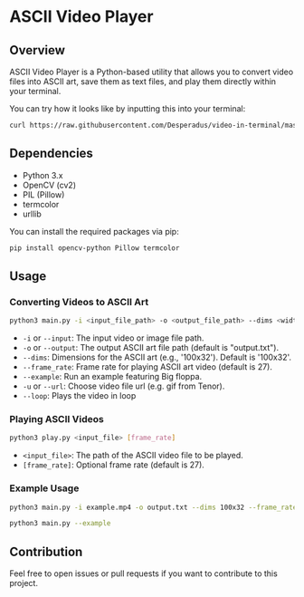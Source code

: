 # ASCII Video Player

## Overview

ASCII Video Player is a Python-based utility that allows you to convert video files into ASCII art, save them as text files, and play them directly within your terminal.

You can try how it looks like by inputting this into your terminal:
```bash
curl https://raw.githubusercontent.com/Desperadus/video-in-terminal/master/floppa.sh | bash
```

## Dependencies

- Python 3.x
- OpenCV (cv2)
- PIL (Pillow)
- termcolor
- urllib

You can install the required packages via pip:

```bash
pip install opencv-python Pillow termcolor
```

## Usage

### Converting Videos to ASCII Art

```bash
python3 main.py -i <input_file_path> -o <output_file_path> --dims <width>x<height> --frame_rate <frame_rate>
```

- `-i` or `--input`: The input video or image file path.
- `-o` or `--output`: The output ASCII art file path (default is "output.txt").
- `--dims`: Dimensions for the ASCII art (e.g., '100x32'). Default is '100x32'.
- `--frame_rate`: Frame rate for playing ASCII art video (default is 27).
- `--example`: Run an example featuring Big floppa.
- `-u` or `--url`: Choose video file url (e.g. gif from Tenor).
- `--loop`: Plays the video in loop

### Playing ASCII Videos

```bash
python3 play.py <input_file> [frame_rate]
```

- `<input_file>`: The path of the ASCII video file to be played.
- `[frame_rate]`: Optional frame rate (default is 27).

### Example Usage

```bash
python3 main.py -i example.mp4 -o output.txt --dims 100x32 --frame_rate 27
```

```bash
python3 main.py --example
```

## Contribution

Feel free to open issues or pull requests if you want to contribute to this project.

